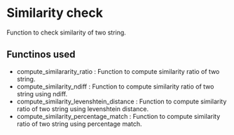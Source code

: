 # Similarity check

Function to check similarity of two string.

## Functinos used

- compute_similararity_ratio : Function to compute similarity ratio of two string.
- compute_similarity_ndiff : Function to compute similarity ratio of two string using ndiff.
- compute_similarity_levenshtein_distance : Function to compute similarity ratio of two string using levenshtein distance.
- compute_similarity_percentage_match : Function to compute similarity ratio of two string using percentage match.
